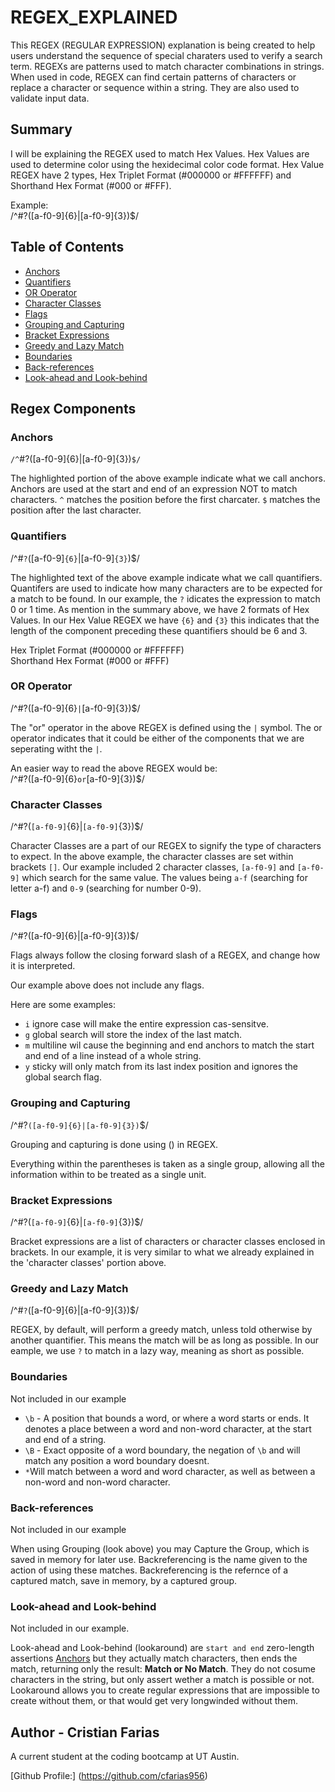 # REGEX_EXPLAINED

This REGEX (REGULAR EXPRESSION) explanation is being created to help users understand the sequence of special charaters used to verify a search term. REGEXs are patterns used to match character combinations in strings. When used in code, REGEX can find certain patterns of characters or replace a character or sequence within a string. They are also used to validate input data.

## Summary

I will be explaining the REGEX used to match Hex Values. Hex Values are used to determine color using the hexidecimal color code format. Hex Value REGEX have 2 types, Hex Triplet Format (#000000 or #FFFFFF) and Shorthand Hex Format (#000 or #FFF).

Example:    
/^#?([a-f0-9]{6}|[a-f0-9]{3})$/

## Table of Contents

- [Anchors](#anchors)
- [Quantifiers](#quantifiers)
- [OR Operator](#or-operator)
- [Character Classes](#character-classes)
- [Flags](#flags)
- [Grouping and Capturing](#grouping-and-capturing)
- [Bracket Expressions](#bracket-expressions)
- [Greedy and Lazy Match](#greedy-and-lazy-match)
- [Boundaries](#boundaries)
- [Back-references](#back-references)
- [Look-ahead and Look-behind](#look-ahead-and-look-behind)

## Regex Components

### Anchors
`/^`#?([a-f0-9]{6}|[a-f0-9]{3})`$/`

The highlighted portion of the above example indicate what we call anchors. Anchors are used at the start and end of an expression NOT to match characters. `^` matches the position before the first charcater. `$` matches the position after the last character.

### Quantifiers
/^#`?`([a-f0-9]`{6}`|[a-f0-9]`{3}`)$/

The highlighted text of the above example indicate what we call quantifiers. Quantifers are used to indicate how many characters are to be expected for a match to be found. In our example, the `?` idicates the expression to match 0 or 1 time. As mention in the summary above, we have 2 formats of Hex Values. In our Hex Value REGEX we have `{6}` and `{3}` this indicates that the length of the component preceding these quantifiers should be 6 and 3.

Hex Triplet Format (#000000 or #FFFFFF)
<br />
Shorthand Hex Format (#000 or #FFF)

### OR Operator
/^#?([a-f0-9]{6}`|`[a-f0-9]{3})$/

The "or" operator in the above REGEX is defined using the `|` symbol. The or operator indicates that it could be either of the components that we are seperating witht the `|`. 

An easier way to read the above REGEX would be: <br />
 /^#?([a-f0-9]{6}`or`[a-f0-9]{3})$/ 

### Character Classes
/^#?(`[a-f0-9]`{6}|`[a-f0-9]`{3})$/

Character Classes are a part of our REGEX to signify the type of characters to expect. In the above example, the character classes are set within brackets `[]`. Our example included 2 character classes, `[a-f0-9]` and `[a-f0-9]` which search for the same value. The values being `a-f` (searching for letter a-f) and `0-9` (searching for number 0-9).

### Flags
/^#?([a-f0-9]{6}|[a-f0-9]{3})$/

Flags always follow the closing forward slash of a REGEX, and change how it is interpreted.

Our example above does not include any flags.

Here are some examples: <br />
* `i` ignore case will make the entire expression cas-sensitve.
* `g` global search will store the index of the last match.
* `m` multiline wil cause the beginning and end anchors to match the start and end of a line instead of a whole string.
* `y` sticky will only match from its last index position and ignores the global search flag.

### Grouping and Capturing
/^#?`([a-f0-9]{6}|[a-f0-9]{3})`$/

Grouping and capturing is done using () in REGEX.

Everything within the parentheses is taken as a single group, allowing all the information within to be treated as a single unit.

### Bracket Expressions
/^#?(`[a-f0-9]`{6}|`[a-f0-9]`{3})$/

Bracket expressions are a list of characters or character classes enclosed in brackets. In our example, it is very similar to what we already explained in the 'character classes' portion above. 

### Greedy and Lazy Match
/^#`?`([a-f0-9]{6}|[a-f0-9]{3})$/

REGEX, by default, will perform a greedy match, unless told otherwise by another quantifier. This means the match will be as long as possible. In our eample, we use `?` to match in a lazy way, meaning as short as possible.

### Boundaries

Not included in our example

* `\b` - A position that bounds a word, or where a word starts or ends. It denotes a place between a word and non-word character, at the start and end of a string.
* `\B` - Exact opposite of a word boundary, the negation of `\b` and will match any position a word boundary doesnt.
* `*`Will match between a word and word character, as well as between a non-word and non-word character.

### Back-references

Not included in our example

When using Grouping (look above) you may Capture the Group, which is saved in memory for later use. Backreferencing is the name given to the action of using these matches. 
Backreferencing is the refernce of a captured match, save in memory, by a captured group.

### Look-ahead and Look-behind

Not included in our example.

Look-ahead and Look-behind (lookaround) are `start and end` zero-length assertions [Anchors](#anchors) but they actually match characters, then ends the match, returning only the result: **Match or No Match**. They do not cosume characters in the string, but only assert wether a match is possible or not. Lookaround allows you to create regular expressions that are impossible to create without them, or that would get very longwinded without them.


## Author - Cristian Farias

A current student at the coding bootcamp at UT Austin.

[Github Profile:] (https://github.com/cfarias956)

